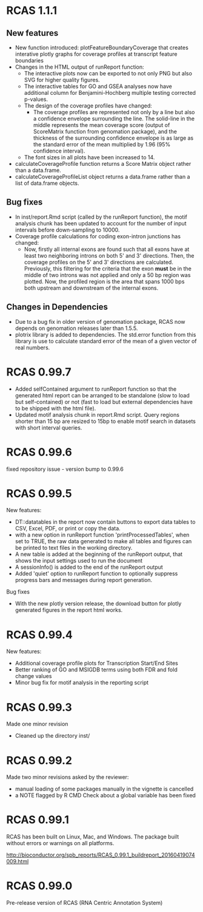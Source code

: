 # RCAS 1.1.1 

## New features 
  - New function introduced: plotFeatureBoundaryCoverage that creates interative plotly graphs for coverage profiles at transcript feature boundaries
  - Changes in the HTML output of runReport function:
    - The interactive plots now can be exported to not only PNG but also SVG for higher quality figures.
    - The interactive tables for GO and GSEA analyses now have additional column for Benjamini-Hochberg multiple testing corrected p-values. 
    - The design of the coverage profiles have changed:
      - The coverage profiles are represented not only by a line but also a confidence envelope surrounding the line. The solid-line in the middle represents the mean coverage score (output of ScoreMatrix function from genomation package), and the thickness of the surrounding confidence envelope is as large as the standard error of the mean multiplied by 1.96 (95% confidence interval). 
    - The font sizes in all plots have been increased to 14. 
  - calculateCoverageProfile function returns a Score Matrix object rather than a data.frame. 
  - calculateCoverageProfileList object returns a data.frame rather than a list of data.frame objects. 

## Bug fixes
  - In inst/report.Rmd script (called by the runReport function), the motif analysis chunk has been updated to account for the number of input intervals before down-sampling to 10000. 
  - Coverage profile calculations for coding exon-intron junctions has changed:
    - Now, firstly all internal exons are found such that all exons have at least two neighboring introns on both 5' and 3' directions. Then, the coverage profiles on the 5' and 3' directions are calculated. Previously, this filtering for the criteria that the exon **must** be in the middle of two introns was not applied and only a 50 bp region was plotted. Now, the profiled region is the area that spans 1000 bps both upstream and downstream of the internal exons.  

## Changes in Dependencies 
  - Due to a bug fix in older version of genomation package, RCAS now depends on genomation releases later than 1.5.5. 
  - plotrix library is added to dependencies. The std.error function from this library is use to calculate standard error of the mean of a given vector of real numbers. 


# RCAS 0.99.7
- Added selfContained argument to runReport function so that the generated html report can be arranged to be standalone (slow to load but self-contained) or not (fast to load but external dependencies have to be shipped with the html file). 
- Updated motif analysis chunk in report.Rmd script. Query regions shorter than 15 bp are resized to 15bp to enable motif search in datasets with short interval queries. 

# RCAS 0.99.6
fixed repository issue - version bump to 0.99.6

# RCAS 0.99.5
New features:
- DT::datatables in the report now contain buttons to export data tables to CSV, Excel, PDF, or
print or copy the data. 
- with a new option in runReport function 'printProcessedTables', when set to TRUE, the raw data generated to make all tables and figures can be printed to text files in the working directory. 
- A new table is added at the beginning of the runReport output, that shows the input settings
used to run the document
- A sessionInfo() is added to the end of the runReport output
- Added 'quiet' option to runReport function to optionally suppress progress bars and messages during report generation.

Bug fixes
- With the new plotly version release, the download button for plotly generated figures in the 
report html works. 


# RCAS 0.99.4
New features: 
- Additional coverage profile plots for Transcription Start/End Sites
- Better ranking of GO and MSIGDB terms using both FDR and fold change values
- Minor bug fix for motif analysis in the reporting script

# RCAS 0.99.3
Made one minor revision 
- Cleaned up the directory inst/

# RCAS 0.99.2 
Made two minor revisions asked by the reviewer:
- manual loading of some packages manually in the vignette is cancelled
- a NOTE flagged by R CMD Check about a global variable has been fixed 

# RCAS 0.99.1
RCAS has been built on Linux, Mac, and Windows.
The package built without errors or warnings on all platforms.

http://bioconductor.org/spb_reports/RCAS_0.99.1_buildreport_20160419074009.html

# RCAS 0.99.0
Pre-release version of RCAS (RNA Centric Annotation System)



